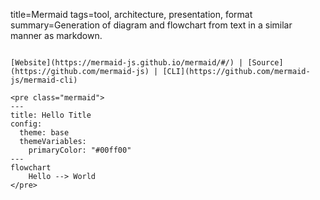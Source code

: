 title=Mermaid
tags=tool, architecture, presentation, format
summary=Generation of diagram and flowchart from text in a similar manner as markdown.
~~~~~~

[Website](https://mermaid-js.github.io/mermaid/#/) | [Source](https://github.com/mermaid-js) | [CLI](https://github.com/mermaid-js/mermaid-cli)

<pre class="mermaid">
---
title: Hello Title
config:
  theme: base
  themeVariables:
    primaryColor: "#00ff00"
---
flowchart
    Hello --> World
</pre>

